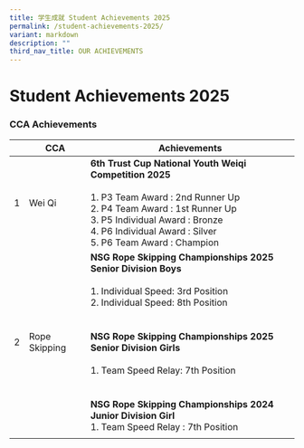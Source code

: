 ```yaml
---
title: 学生成就 Student Achievements 2025
permalink: /student-achievements-2025/
variant: markdown
description: ""
third_nav_title: OUR ACHIEVEMENTS
---
```

# Student Achievements 2025


### CCA Achievements


| | CCA| Achievements |
| -------- | -------- | -------- |
| 1     | Wei Qi  | **6th Trust Cup National Youth Weiqi Competition 2025** <br><br>1.	P3 Team Award : 2nd Runner Up<br>2. P4 Team Award : 1st Runner Up <br>3. P5 Individual Award : Bronze <br>4. P6 Individual Award : Silver <br> 5. P6 Team Award : Champion  |
|2|Rope Skipping|**NSG Rope Skipping Championships 2025 Senior Division Boys**  <br><br> 1. Individual Speed: 3rd Position <br> 2. Individual Speed: 8th Position <br><br><br>**NSG Rope Skipping Championships 2025 Senior Division Girls** <br><br> 1. Team Speed Relay: 7th Position <br><br><br> **NSG Rope Skipping Championships 2024 Junior Division Girl** <br>1. Team Speed Relay : 7th Position  |
||||

